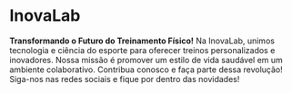 # InovaLab
**Transformando o Futuro do Treinamento Físico!** Na InovaLab, unimos tecnologia e ciência do esporte para oferecer treinos personalizados e inovadores. Nossa missão é promover um estilo de vida saudável em um ambiente colaborativo.   Contribua conosco e faça parte dessa revolução! Siga-nos nas redes sociais e fique por dentro das novidades!
